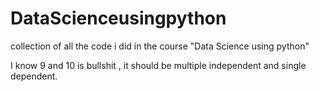 # DataScienceusingpython
collection of all the code i did in the course "Data Science using python"


I know 9 and 10 is bullshit , it should be multiple independent and single dependent.
